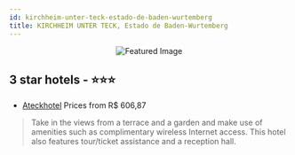 ```yaml
---
id: kirchheim-unter-teck-estado-de-baden-wurtemberg
title: KIRCHHEIM UNTER TECK, Estado de Baden-Wurtemberg
---
```


<center><img src="https://i.travelapi.com/hotels/28000000/27590000/27587600/27587502/64172472_z.jpg" alt="Featured Image" /></center>


##  3 star hotels - ⭐️⭐️⭐️

-    [Ateckhotel](https://us.hurb.com/hotels/kirchheim-unter-teck/ateckhotel-JNP-JP515360?cmp=18055) Prices from R$ 606,87
   > Take in the views from a terrace and a garden and make use of amenities such as complimentary wireless Internet access. This hotel also features tour/ticket assistance and a reception hall.
